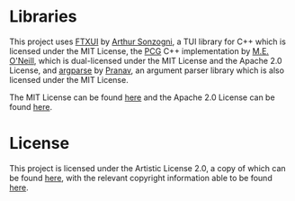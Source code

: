 # Libraries

This project uses [FTXUI](https://github.com/ArthurSonzogni/FTXUI)
by [Arthur Sonzogni](https://github.com/ArthurSonzogni), a TUI library for C++ which is licensed under the MIT License,
the [PCG](https://github.com/imneme/pcg-cpp) C++ implementation by [M.E. O'Neill](https://github.com/imneme), which is
dual-licensed under the MIT License and the Apache 2.0 License, and [argparse](https://github.com/p-ranav/argparse)
by [Pranav](https://github.com/p-ranav), an argument parser library which is also licensed under the MIT License.

The MIT License can be found [here](doc/lib_licenses/MIT.txt) and the Apache 2.0 License can be
found [here](doc/lib_licenses/Apache.txt).

# License

This project is licensed under the Artistic License 2.0, a copy of which can be found [here](LICENSE), with the relevant
copyright information able to be found [here](doc/NOTICE).
